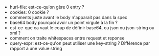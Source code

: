 - hurl-file: est-ce-qu'on gère 0 entry ?
- cookies: 0 cookie ?
- comments juste avant le body n'apparait pas dans la spec
- base64 body pourquoi avoir un point virgule à la fin ?
- est-ce-que ca vaut le coup de définir base64, ou json ou json-string ou xml ?
- comment on traite whitespaces entre request et reponse
- query-expr: est-ce-qu'on peut utiliser une key-string ? Différence par rapport à une 
value string
